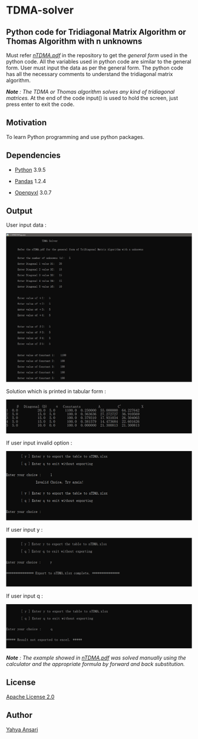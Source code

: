 # TDMA-solver
## Python code for Tridiagonal Matrix Algorithm or Thomas Algorithm with n unknowns

Must refer _[nTDMA.pdf](nTDMA.pdf)_ in the repository to get the _general form_ used in the python code.
All the variables used in python code are similar to the general form.
User must input the data as per the general form.
The python code has all the necessary comments to understand the tridiagonal matrix algorithm.

_**Note** : The TDMA or Thomas algorithm solves any kind of tridiagonal matrices._
At the end of the code input() is used to hold the screen, just press enter to exit the code.

## Motivation
To learn Python programming and use python packages.

## Dependencies
- [Python](https://python.org) 3.9.5

- [Pandas](https://pandas.pydata.org) 1.2.4

- [Openpyxl](https://openpyxl.readthedocs.io) 3.0.7

## Output
User input data :

![input](outputimages/input.PNG)

Solution which is printed in tabular form :

![table](outputimages/table.PNG)

If user input invalid option :

![invalid](outputimages/invalid.PNG)

If user input y :

![export to excel](outputimages/y.PNG)

If user input q :

![quit without export](outputimages/q.PNG)

_**Note** : The example showed in [nTDMA.pdf](nTDMA.pdf) was solved manually using the calculator and the appropriate formula by forward and back substitution._

## License

[Apache License 2.0](LICENSE)

## Author

[Yahya Ansari](https://github.com/novus-afk)
